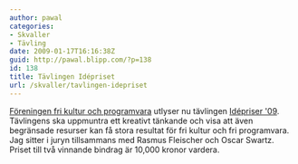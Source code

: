 ```yaml
---
author: pawal
categories:
- Skvaller
- Tävling
date: 2009-01-17T16:16:38Z
guid: http://pawal.blipp.com/?p=138
id: 138
title: Tävlingen Idépriset
url: /skvaller/tavlingen-idepriset
---
```


<a href="http://www.ffkp.se/">Föreningen fri kultur och programvara</a> utlyser nu tävlingen <a href="http://www.idepriset.se/">Idépriser '09</a>. Tävlingens ska uppmuntra ett kreativt tänkande och visa att även begränsade resurser kan få stora resultat för fri kultur och fri programvara. Jag sitter i juryn tillsammans med Rasmus Fleischer och Oscar Swartz. Priset till två vinnande bindrag är 10,000 kronor vardera.